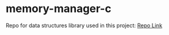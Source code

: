 # memory-manager-c
Repo for data structures library used in this project: [Repo Link](https://github.com/eef-g/liblist-c)
